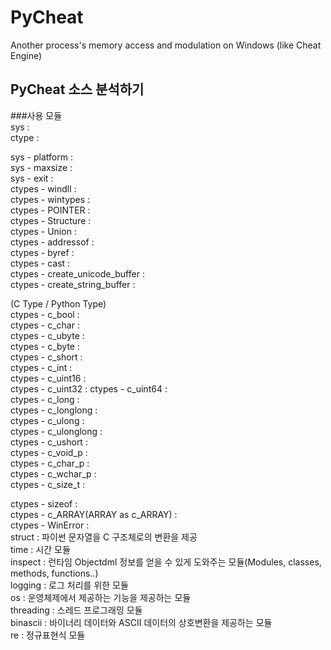 # PyCheat
Another process's memory access and modulation on Windows (like Cheat Engine)

## PyCheat 소스 분석하기
###사용 모듈  
sys :  
ctype :  

sys - platform :  
sys - maxsize :  
sys - exit :  
ctypes - windll :  
ctypes - wintypes :  
ctypes - POINTER :  
ctypes - Structure :  
ctypes - Union :  
ctypes - addressof :  
ctypes - byref :  
ctypes - cast :  
ctypes - create_unicode_buffer :  
ctypes - create_string_buffer :  

(C Type / Python Type)  
ctypes - c_bool :  
ctypes - c_char :  
ctypes - c_ubyte :  
ctypes - c_byte  :  
ctypes - c_short :  
ctypes - c_int :  
ctypes - c_uint16 :  
ctypes - c_uint32 : 
ctypes - c_uint64 :  
ctypes - c_long :  
ctypes - c_longlong :  
ctypes - c_ulong :  
ctypes - c_ulonglong :  
ctypes - c_ushort :  
ctypes - c_void_p :  
ctypes - c_char_p :  
ctypes - c_wchar_p :  
ctypes - c_size_t :  

ctypes - sizeof :  
ctypes - c_ARRAY(ARRAY as c_ARRAY) :  
ctypes - WinError :  
struct : 파이썬 문자열을 C 구조체로의 변환을 제공  
time : 시간 모듈  
inspect : 런타임 Objectdml 정보를 얻을 수 있게 도와주는 모듈(Modules, classes, methods, functions..)  
logging : 로그 처리를 위한 모듈  
os : 운영체제에서 제공하는 기능을 제공하는 모듈  
threading : 스레드 프로그래밍 모듈  
binascii : 바이너리 데이터와 ASCII 데이터의 상호변환을 제공하는 모듈  
re : 정규표현식 모듈  
